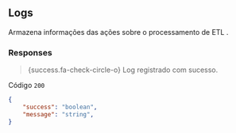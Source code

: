 ## Logs

Armazena informações das ações sobre o processamento de ETL .


### Responses

> {success.fa-check-circle-o} Log registrado com sucesso.

Código `200`

```json
{
    "success": "boolean",
    "message": "string",
}
```


